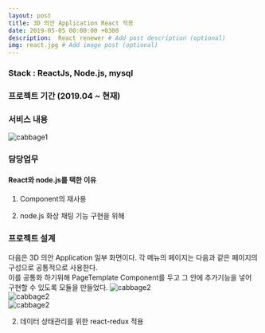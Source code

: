 ```yaml
---
layout: post
title: 3D 의안 Application React 적용
date: 2019-05-05 00:00:00 +0300
description:  React renewer # Add post description (optional)
img: react.jpg # Add image post (optional)
---
```

### Stack : ReactJs, Node.js, mysql
### 프로젝트 기간 (2019.04 ~ 현재)
### 서비스 내용
![cabbage1]({{site.baseurl}}/assets/img/cabbage1.jpg)    

### 담당업무
#### React와 node.js를 택한 이유 
1. Component의 재사용 

2. node.js
화상 채팅 기능 구현을 위해 

### 프로젝트 설계
다음은 3D 의안 Application 일부 화면이다. 각 메뉴의 페이지는 다음과 같은 페이지의 구성으로 공통적으로 사용한다.  
이를 공통화 하기위해 PageTemplate Component를 두고 그 안에 추가기능을 넣어 구현할 수 있도록 모듈을 만들었다.
![cabbage2]({{site.baseurl}}/assets/img/cabbage2.jpg)   
![cabbage2]({{site.baseurl}}/assets/img/cabbage3.jpg)   
![cabbage2]({{site.baseurl}}/assets/img/cabbage4.jpg)   


2. 데이터 상태관리를 위한 react-redux 적용

